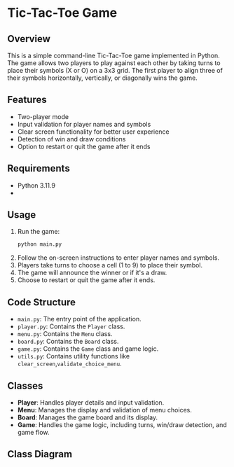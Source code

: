 # Tic-Tac-Toe Game

## Overview
This is a simple command-line Tic-Tac-Toe game implemented in Python. The game allows two players to play against each other by taking turns to place their symbols (X or O) on a 3x3 grid. The first player to align three of their symbols horizontally, vertically, or diagonally wins the game.

## Features
- Two-player mode
- Input validation for player names and symbols
- Clear screen functionality for better user experience
- Detection of win and draw conditions
- Option to restart or quit the game after it ends

## Requirements
- Python 3.11.9
- 

## Usage
1. Run the game:
    ```sh
    python main.py
    ```
2. Follow the on-screen instructions to enter player names and symbols.
3. Players take turns to choose a cell (1 to 9) to place their symbol.
4. The game will announce the winner or if it's a draw.
5. Choose to restart or quit the game after it ends.

## Code Structure
- `main.py`: The entry point of the application.
- `player.py`: Contains the `Player` class.
- `menu.py`: Contains the `Menu` class.
- `board.py`: Contains the `Board` class.
- `game.py`: Contains the `Game` class and game logic.
- `utils.py`: Contains utility functions like `clear_screen`,`validate_choice_menu`.

## Classes
- **Player**: Handles player details and input validation.
- **Menu**: Manages the display and validation of menu choices.
- **Board**: Manages the game board and its display.
- **Game**: Handles the game logic, including turns, win/draw detection, and game flow.

## Class Diagram

